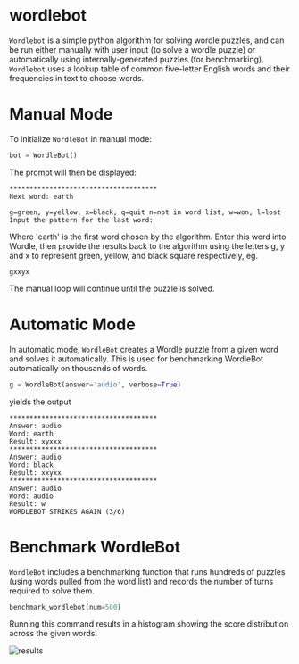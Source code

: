 # wordlebot
`Wordlebot` is a simple python algorithm for solving wordle puzzles, and can be run either manually with user input (to solve a wordle puzzle) or automatically using internally-generated puzzles (for benchmarking).
`Wordlebot` uses a lookup table of common five-letter English words and their frequencies in text to choose words.

# Manual Mode
To initialize `WordleBot` in manual mode: 

```python
bot = WordleBot()
```

The prompt will then be displayed:

```
*************************************
Next word: earth

g=green, y=yellow, x=black, q=quit n=not in word list, w=won, l=lost
Input the pattern for the last word:
```

Where 'earth' is the first word chosen by the algorithm. Enter this word into Wordle, then provide the results back to the algorithm using the letters g, y and x to represent green, yellow, and black square respectively, eg.

```
gxxyx
```

The manual loop will continue until the puzzle is solved. 



# Automatic Mode
In automatic mode, `WordleBot` creates a Wordle puzzle from a given word and solves it automatically. This is used for benchmarking WordleBot automatically on thousands of words.

```python
g = WordleBot(answer='audio', verbose=True)
```
yields the output

```
*************************************
Answer: audio
Word: earth
Result: xyxxx
*************************************
Answer: audio
Word: black
Result: xxyxx
*************************************
Answer: audio
Word: audio
Result: w
WORDLEBOT STRIKES AGAIN (3/6)
```

# Benchmark WordleBot
`WordleBot` includes a benchmarking function that runs hundreds of puzzles (using words pulled from the word list) and records the number of turns required to solve them. 

```python
benchmark_wordlebot(num=500) 
```

Running this command results in a histogram showing the score distribution across the given words.

![results](https://user-images.githubusercontent.com/32618747/150688034-1e60b2b1-a4a3-42e0-a165-c4d1cfc6536c.png)

